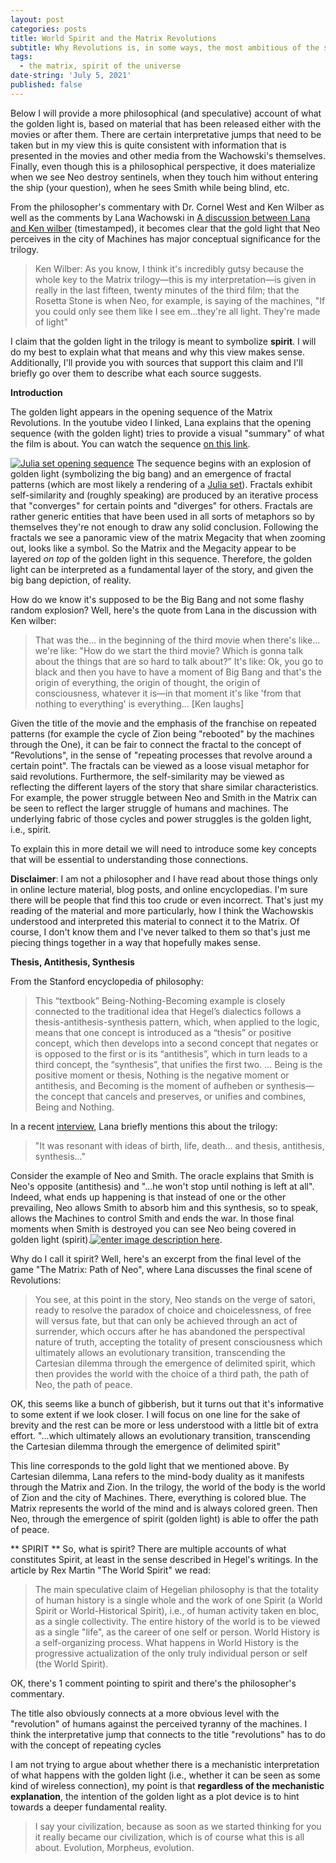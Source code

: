 ```yaml
---
layout: post
categories: posts
title: World Spirit and the Matrix Revolutions
subtitle: Why Revolutions is, in some ways, the most ambitious of the sequels.
tags:
  - the matrix, spirit of the universe
date-string: 'July 5, 2021'
published: false
---
```

Below I will provide a more philosophical (and speculative) account of what the golden light is, based on material that has been released either with the movies or after them. There are certain interpretative jumps that need to be taken but in my view this is quite consistent with information that is presented in the movies and other media from the Wachowski's themselves. Finally, even though this is a philosophical perspective, it does materialize when we see Neo destroy sentinels, when they touch him without entering the ship (your question), when he sees Smith while being blind, etc.

From the philosopher's commentary with Dr. Cornel West and Ken Wilber as well as the comments by Lana Wachowski in
[A discussion between Lana and Ken wilber][1] (timestamped),
it becomes clear that the gold light that Neo perceives in the city of Machines has major conceptual significance for the trilogy. 



> Ken Wilber: As you know, I think it's incredibly gutsy because the whole key
> to the Matrix trilogy—this is my interpretation—is given in really in
> the last fifteen, twenty minutes of the third film; that the Rosetta
> Stone is when Neo, for example, is saying of the machines, "If you
> could only see them like I see em...they're all light.  They're made
> of light"

I claim that the golden light in the trilogy is meant to symbolize **spirit**. 
I will do my best to explain what that means and why this view makes sense. Additionally, I'll provide you with sources that support this claim and I'll briefly go over them to describe what each source suggests.

**Introduction**

The golden light appears in the opening sequence of the Matrix Revolutions. In the youtube video I linked, Lana explains that the opening sequence (with the golden light) tries to provide a visual "summary" of what the film is about. You can watch the sequence [on this link][2].

[![Julia set opening sequence][3]][3]
The sequence begins with an explosion of golden light (symbolizing the big bang) and an emergence of fractal patterns (which are most likely a rendering of a [Julia set][4]). Fractals exhibit self-similarity and (roughly speaking) are produced by an iterative process that "converges" for certain points and "diverges" for others. Fractals are rather generic entities that have been used in all sorts of metaphors so by themselves they're not enough to draw any solid conclusion.
Following the fractals we see a panoramic view of the matrix Megacity that when zooming out, looks like a symbol. So the Matrix and the Megacity appear to be layered *on top* of the golden light in this sequence. Therefore, the golden light can be interpreted as a fundamental layer of the story, and given the big bang depiction, of reality.

How do we know it's supposed to be the Big Bang and not some flashy random explosion? Well, here's the quote from Lana in the discussion with Ken wilber:

> That was the...  in the beginning of the third movie when there's like... we're like: "How do we start the third movie? Which is gonna talk about the things that are so hard to talk about?”  It's like: Ok, you go to black and then you have to have a moment of Big Bang and that's the origin of everything, the origin of thought, the origin of consciousness, whatever it is—in that moment it's like 'from that nothing to everything' is everything... [Ken laughs]

 
Given the title of the movie and the emphasis of the franchise on repeated patterns (for example the cycle of Zion being "rebooted" by the machines through the One), it can be fair to connect the fractal to the concept of "Revolutions", in the sense of "repeating processes that revolve around a certain point". The fractals can be viewed as a loose visual metaphor for said revolutions. Furthermore, the self-similarity may be viewed as reflecting the different layers of the story that share similar characteristics. For example, the power struggle between Neo and Smith in the Matrix can be seen to reflect the larger struggle of humans and machines. The underlying fabric of those cycles and power struggles is the golden light, i.e., spirit.


To explain this in more detail we will need to introduce some key concepts that will be essential to understanding those connections.

**Disclaimer**: I am not a philosopher and I have read about those things only in online lecture material, blog posts, and online encyclopedias. I'm sure there will be people that find this too crude or even incorrect. That's just my reading of the material and more particularly, how I think the Wachowskis understood and interpreted this material to connect it to the Matrix. Of course, I don't know them and I've never talked to them so that's just me piecing things together in a way that hopefully makes sense.

**Thesis, Antithesis, Synthesis**

From the Stanford encyclopedia of philosophy:

> This “textbook” Being-Nothing-Becoming example is closely connected to
> the traditional idea that Hegel’s dialectics follows a
> thesis-antithesis-synthesis pattern, which, when applied to the logic,
> means that one concept is introduced as a “thesis” or positive
> concept, which then develops into a second concept that negates or is
> opposed to the first or is its “antithesis”, which in turn leads to a
> third concept, the “synthesis”, that unifies the first two.
> ...
> Being is the positive moment or thesis, Nothing is the negative moment or antithesis, and Becoming is the moment of aufheben or synthesis—the concept that cancels and preserves, or unifies and combines, Being and Nothing.

In a recent [interview][5], Lana briefly mentions this about the trilogy:
> "It was resonant with ideas of birth, life, death... and thesis,
> antithesis, synthesis..."

Consider the example of Neo and Smith. The oracle explains that Smith is Neo's opposite (antithesis) and "...he won't stop until nothing is left at all". Indeed, what ends up happening is that instead of one or the other prevailing, Neo allows Smith to absorb him and this synthesis, so to speak, allows the Machines to control Smith and ends the war. In those final moments when Smith is destroyed you can see Neo being covered in golden light (spirit).[![enter image description here][6]][6]. 

Why do I call it spirit? Well, here's an excerpt from the final level of the game "The Matrix: Path of Neo", where Lana discusses the final scene of Revolutions:

>  You see, at this point in the story, Neo stands on the verge of
> satori, ready to resolve the paradox of choice and choicelessness, of
> free will versus fate, but that can only be achieved through an act of
> surrender, which occurs after he has abandoned the perspectival nature
> of truth, accepting the totality of present consciousness which
> ultimately allows an evolutionary transition, transcending the
> Cartesian dilemma through the emergence of delimited spirit, which
> then provides the world with the choice of a third path, the path of
> Neo, the path of peace.

OK, this seems like a bunch of gibberish, but it turns out that it's informative to some extent if we look closer. I will focus on one line for the sake of brevity and the rest can be more or less understood with a little bit of extra effort.
"...which ultimately allows an evolutionary transition, transcending the Cartesian dilemma through the emergence of delimited spirit"

This line corresponds to the gold light that we mentioned above. By Cartesian dilemma, Lana refers to the mind-body duality as it manifests through the Matrix and Zion. In the trilogy, the world of the body is the world of Zion and the city of Machines. There, everything is colored blue. The Matrix represents the world of the mind and is always colored green. Then Neo, through the emergence of spirit (golden light) is able to offer the path of peace. 

** SPIRIT ** 
So, what is spirit? There are multiple accounts of what constitutes Spirit, at least in the sense described in Hegel's writings.
In the article by Rex Martin "The World Spirit" we read:

> The main speculative claim of Hegelian philosophy is that the totality
> of human history is a single whole and the work of one Spirit (a World
> Spirit or World-Historical Spirit), i.e., of human activity taken en
> bloc, as a single collectivity. The entire history of the world is to
> be viewed as a single "life", as the career of one self or person.
> World History is a self-organizing process. What happens in World
> History is the progressive actualization of the only truly individual
> person or self (the World Spirit).

OK, there's 1 comment pointing to spirit and there's the philosopher's commentary. 


The title also obviously connects at a more obvious level with the "revolution" of humans against the perceived tyranny of the machines.
 I think the interpretative jump that connects to the title "revolutions" has to do with the concept of repeating cycles 



I am not trying to argue about whether there is a mechanistic interpretation of what happens with the golden light (i.e., whether it can be seen as some kind of wireless connection), my point is that **regardless of the mechanistic explanation**, the intention of the golden light as a plot device is to hint towards a deeper fundamental reality.


> I say your civilization, because as soon as we started thinking for
> you it really became our civilization, which is of course what this is
> all about. Evolution, Morpheus, evolution. 


  [1]: https://youtu.be/ARoKJ00cEZ8?t=4243
  [2]: http://%20https://youtu.be/cYEcjGi_kv0?t=42
  [3]: https://i.stack.imgur.com/9eUXE.jpg
  [4]: https://en.wikipedia.org/wiki/Julia_set
  [5]: https://www.youtube.com/watch?v=4XXZxvw6XNs
  [6]: https://i.stack.imgur.com/8cUUh.jpg
